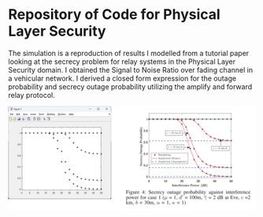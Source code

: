 # Repository of Code for Physical Layer Security
The simulation is a reproduction of results I modelled from a tutorial paper looking at the secrecy problem for relay systems in the Physical Layer Security domain. I obtained the Signal to Noise Ratio over fading channel in a vehicular network. I derived a closed form expression for the outage probability and secrecy outage probability utilizing the amplify and forward relay protocol.


<img src="results.png"> 
